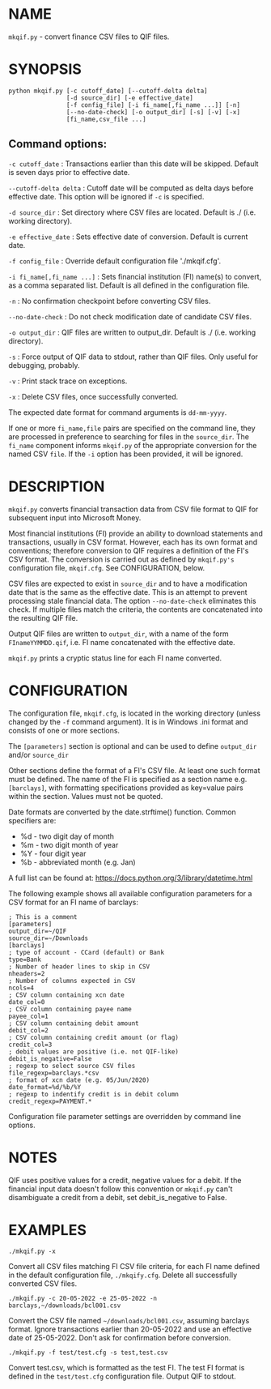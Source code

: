 # NAME

`mkqif.py` - convert finance CSV files to QIF files.

# SYNOPSIS

```
python mkqif.py [-c cutoff_date] [--cutoff-delta delta]
                [-d source_dir] [-e effective_date]
                [-f config_file] [-i fi_name[,fi_name ...]] [-n]
                [--no-date-check] [-o output_dir] [-s] [-v] [-x]
                [fi_name,csv_file ...]
```

##  Command options:

`-c cutoff_date`
: Transactions earlier than this date will be skipped.  Default is
  seven days prior to effective date.

`--cutoff-delta delta`
: Cutoff date will be computed as delta days before effective
  date. This option will be ignored if `-c` is specified.

`-d source_dir`
: Set directory where CSV files are located.
  Default is ./ (i.e. working directory).

`-e effective_date`
: Sets effective date of conversion.  Default is current date.

`-f config_file`
: Override default configuration file './mkqif.cfg'.

`-i fi_name[,fi_name ...]`
: Sets financial institution (FI) name(s) to convert, as a comma
  separated list.  Default is all defined in
  the configuration file.

`-n`
: No confirmation checkpoint before converting CSV files.

`--no-date-check`
: Do not check modification date of candidate CSV files.

`-o output_dir`
: QIF files are written to output_dir. Default is ./
  (i.e. working directory).

`-s`
: Force output of QIF data to stdout, rather than
  QIF files. Only useful for debugging, probably.

`-v`
: Print stack trace on exceptions.

`-x`
: Delete CSV files, once successfully converted.

The expected date format for command arguments is `dd-mm-yyyy`.

If one or more `fi_name,file` pairs are specified on the command line,
they are processed in preference to searching for files in the
`source_dir`. The `fi_name` component informs `mkqif.py` of the
appropriate conversion for the named CSV `file`. If the `-i` option
has been provided, it will be ignored.

# DESCRIPTION

`mkqif.py` converts financial transaction data from CSV file format to QIF
for subsequent input into Microsoft Money.

Most financial institutions (FI) provide an ability to download
statements and transactions, usually in CSV format. However, each has
its own format and conventions; therefore conversion to QIF requires a
definition of the FI's CSV format.  The conversion is carried out as
defined by `mkqif.py's` configuration file, `mkqif.cfg`. See
CONFIGURATION, below.

CSV files are expected to exist in `source_dir` and to have a
modification date that is the same as the effective date.  This is an
attempt to prevent processing stale financial data. The option
`--no-date-check` eliminates this check. If multiple files match the
criteria, the contents are concatenated into the resulting QIF file.

Output QIF files are written to `output_dir`, with a name of the form
`FInameYYMMDD.qif`, i.e. FI name concatenated with the effective date.

`mkqif.py` prints a cryptic status line for each FI name converted.

# CONFIGURATION
The configuration file, `mkqif.cfg`, is located in the working
directory (unless changed by the `-f` command argument). It is in
Windows .ini format and consists of one or more sections.

The `[parameters]` section is optional and can be used to define
`output_dir` and/or `source_dir`

Other sections define the format of a FI's CSV file. At least one such
format must be defined. The name of the FI is specified as a section
name e.g. `[barclays]`, with formatting specifications provided as
key=value pairs within the section.  Values must not be quoted.

Date formats are converted by the date.strftime() function.  Common
specifiers are:

-  %d - two digit day of month
-  %m - two digit month of year
-  %Y - four digit year
-  %b - abbreviated month (e.g. Jan)

A full list can be found at: https://docs.python.org/3/library/datetime.html

The following example shows all available configuration parameters
for a CSV format for an FI name of barclays:

``` config
; This is a comment
[parameters]
output_dir=~/QIF
source_dir=~/Downloads
[barclays]
; type of account - CCard (default) or Bank
type=Bank
; Number of header lines to skip in CSV
nheaders=2
; Number of columns expected in CSV
ncols=4
; CSV column containing xcn date
date_col=0
; CSV column containing payee name
payee_col=1
; CSV column containing debit amount
debit_col=2
; CSV column containing credit amount (or flag)
credit_col=3
; debit values are positive (i.e. not QIF-like)
debit_is_negative=False
; regexp to select source CSV files
file_regexp=barclays.*csv
; format of xcn date (e.g. 05/Jun/2020)
date_format=%d/%b/%Y
; regexp to indentify credit is in debit column
credit_regexp=PAYMENT.*
```

Configuration file parameter settings are overridden by command line
options.

# NOTES

QIF uses positive values for a credit, negative values for a debit. If
the financial input data doesn't follow this convention or `mkqif.py`
can't disambiguate a credit from a debit, set debit_is_negative to
False.

# EXAMPLES

`./mkqif.py -x`

Convert all CSV files matching FI CSV file criteria, for each FI name
defined in the default configuration file, `./mkqify.cfg`. Delete all
successfully converted CSV files.

`./mkqif.py -c 20-05-2022 -e 25-05-2022 -n barclays,~/downloads/bcl001.csv`

Convert the CSV file named `~/downloads/bcl001.csv`, assuming barclays
format. Ignore transactions earlier than 20-05-2022 and use an
effective date of 25-05-2022. Don't ask for confirmation before
conversion.

`./mkqif.py -f test/test.cfg -s test,test.csv`

Convert test.csv, which is formatted as the test FI. The test FI
format is defined in the `test/test.cfg` configuration file. Output
QIF to stdout.

